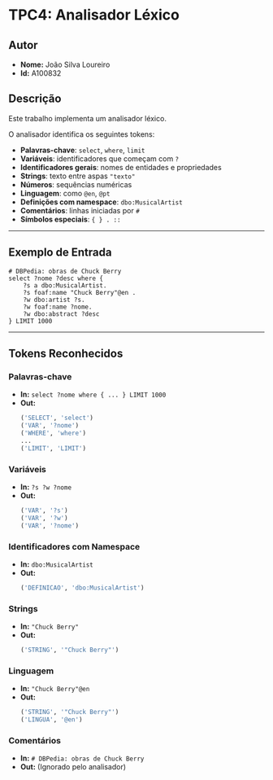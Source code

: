 # TPC4: Analisador Léxico 
## Autor
- **Nome:** João Silva Loureiro
- **Id:** A100832

## Descrição
Este trabalho implementa um analisador léxico.  

O analisador identifica os seguintes tokens:
- **Palavras-chave**: `select`, `where`, `limit`
- **Variáveis**: identificadores que começam com `?`
- **Identificadores gerais**: nomes de entidades e propriedades
- **Strings**: texto entre aspas `"texto"`
- **Números**: sequências numéricas
- **Linguagem**: como `@en`, `@pt`
- **Definições com namespace**: `dbo:MusicalArtist`
- **Comentários**: linhas iniciadas por `#`
- **Símbolos especiais**: `{ } . ::`

---

## Exemplo de Entrada
```sparql
# DBPedia: obras de Chuck Berry
select ?nome ?desc where {
    ?s a dbo:MusicalArtist.
    ?s foaf:name "Chuck Berry"@en .
    ?w dbo:artist ?s.
    ?w foaf:name ?nome.
    ?w dbo:abstract ?desc
} LIMIT 1000
```

---

## Tokens Reconhecidos

### Palavras-chave
- **In:** `select ?nome where { ... } LIMIT 1000`
- **Out:**  
  ```python
  ('SELECT', 'select')
  ('VAR', '?nome')
  ('WHERE', 'where')
  ...
  ('LIMIT', 'LIMIT')
  ```

### Variáveis
- **In:** `?s ?w ?nome`
- **Out:**  
  ```python
  ('VAR', '?s')
  ('VAR', '?w')
  ('VAR', '?nome')
  ```

### Identificadores com Namespace
- **In:** `dbo:MusicalArtist`
- **Out:**  
  ```python
  ('DEFINICAO', 'dbo:MusicalArtist')
  ```

### Strings
- **In:** `"Chuck Berry"`
- **Out:**  
  ```python
  ('STRING', '"Chuck Berry"')
  ```

### Linguagem
- **In:** `"Chuck Berry"@en`
- **Out:**  
  ```python
  ('STRING', '"Chuck Berry"')
  ('LINGUA', '@en')
  ```

### Comentários
- **In:** `# DBPedia: obras de Chuck Berry`
- **Out:** (Ignorado pelo analisador)

